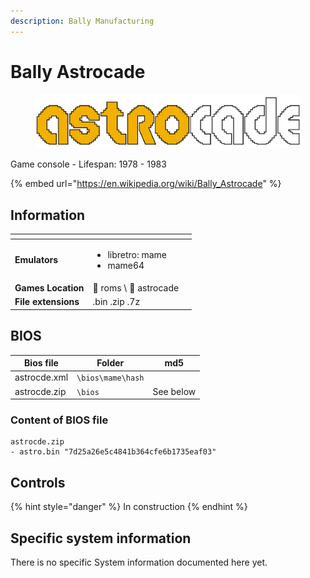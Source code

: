 ```yaml
---
description: Bally Manufacturing
---
```


# Bally Astrocade

<figure><img src="https://raw.githubusercontent.com/fabricecaruso/es-theme-carbon/52ff37c9e265587d006945a2ba695b5a962b3a3d/art/logos/astrocade.svg" alt=""><figcaption></figcaption></figure>

Game console - Lifespan: 1978 - 1983

{% embed url="https://en.wikipedia.org/wiki/Bally_Astrocade" %}

## Information

<table data-header-hidden><thead><tr><th></th><th></th><th data-hidden></th></tr></thead><tbody><tr><td><strong>Emulators</strong></td><td><ul><li>libretro: mame</li><li>mame64</li></ul></td><td></td></tr><tr><td><strong>Games Location</strong></td><td><span data-gb-custom-inline data-tag="emoji" data-code="1f4c1">📁</span> roms \ <span data-gb-custom-inline data-tag="emoji" data-code="1f4c2">📂</span> astrocade</td><td></td></tr><tr><td><strong>File extensions</strong></td><td>.bin .zip .7z</td><td></td></tr></tbody></table>

## BIOS

| Bios file    | Folder            | md5       |
| ------------ | ----------------- | --------- |
| astrocde.xml | `\bios\mame\hash` |           |
| astrocde.zip | `\bios`           | See below |

### Content of BIOS file

```
astrocde.zip
- astro.bin "7d25a26e5c4841b364cfe6b1735eaf03"
```

## Controls

{% hint style="danger" %}
In construction
{% endhint %}

## Specific system information

There is no specific System information documented here yet.
